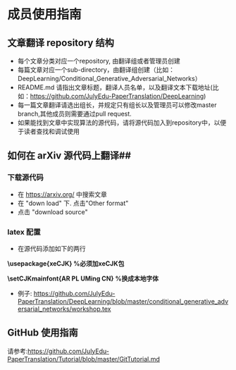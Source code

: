 # 成员使用指南 #

## 文章翻译 repository 结构 ##
* 每个文章分类对应一个repository, 由翻译组或者管理员创建
* 每篇文章对应一个sub-directory，由翻译组创建（比如：DeepLearning/Conditional_Generative_Adversarial_Networks）
* README.md 请指出文章标题，翻译人员名单，以及翻译文本下载地址(比如：https://github.com/JulyEdu-PaperTranslation/DeepLearning)
* 每一篇文章翻译请选出组长，并规定只有组长以及管理员可以修改master branch,其他成员则需要通过pull request.
* 如果能找到文章中实现算法的源代码，请将源代码加入到repository中，以便于读者查找和调试使用

## 如何在 arXiv 源代码上翻译##
### 下载源代码 ###
* 在 https://arxiv.org/ 中搜索文章
* 在 "down load" 下. 点击"Other format"
* 点击 "download source"
 
### latex 配置 ###
* 在源代码添加如下的两行 

**\usepackage{xeCJK}  %必须加xeCJK包**

**\setCJKmainfont{AR PL UMing CN}  %换成本地字体**

* 例子: https://github.com/JulyEdu-PaperTranslation/DeepLearning/blob/master/conditional_generative_adversarial_networks/workshop.tex

## GitHub 使用指南 ##

请参考:https://github.com/JulyEdu-PaperTranslation/Tutorial/blob/master/GitTutorial.md
